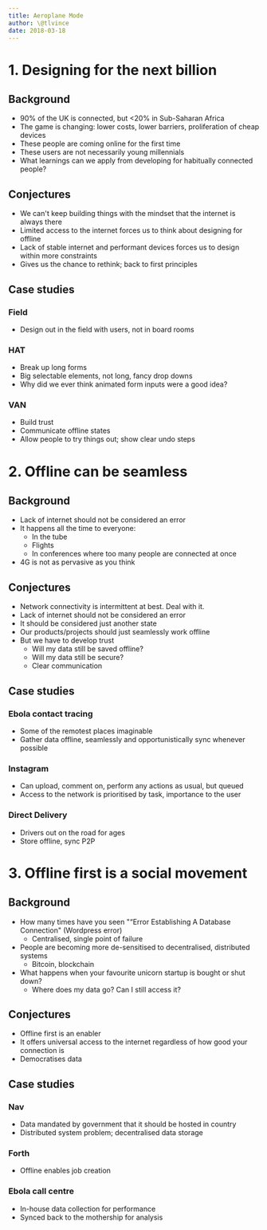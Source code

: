 ```yaml
---
title: Aeroplane Mode
author: \@tlvince
date: 2018-03-18
---
```


# 1. Designing for the next billion

## Background

* 90% of the UK is connected, but <20% in Sub-Saharan Africa
* The game is changing: lower costs, lower barriers, proliferation of cheap devices
* These people are coming online for the first time
* These users are not necessarily young millennials
* What learnings can we apply from developing for habitually connected people?

## Conjectures

* We can't keep building things with the mindset that the internet is always there
* Limited access to the internet forces us to think about designing for offline
* Lack of stable internet and performant devices forces us to design within more constraints
* Gives us the chance to rethink; back to first principles

## Case studies

### Field

* Design out in the field with users, not in board rooms

### HAT

* Break up long forms
* Big selectable elements, not long, fancy drop downs
* Why did we ever think animated form inputs were a good idea?

### VAN

* Build trust
* Communicate offline states
* Allow people to try things out; show clear undo steps

# 2. Offline can be seamless

## Background

* Lack of internet should not be considered an error
* It happens all the time to everyone:
  * In the tube
  * Flights
  * In conferences where too many people are connected at once
* 4G is not as pervasive as you think

## Conjectures

* Network connectivity is intermittent at best. Deal with it.
* Lack of internet should not be considered an error
* It should be considered just another state
* Our products/projects should just seamlessly work offline
* But we have to develop trust
  * Will my data still be saved offline?
  * Will my data still be secure?
  * Clear communication

## Case studies

### Ebola contact tracing

* Some of the remotest places imaginable
* Gather data offline, seamlessly and opportunistically sync whenever possible

### Instagram

* Can upload, comment on, perform any actions as usual, but queued
* Access to the network is prioritised by task, importance to the user

### Direct Delivery

* Drivers out on the road for ages
* Store offline, sync P2P

# 3. Offline first is a social movement

## Background

* How many times have you seen "“Error Establishing A Database Connection" (Wordpress error)
  * Centralised, single point of failure
* People are becoming more de-sensitised to decentralised, distributed systems
  * Bitcoin, blockchain
* What happens when your favourite unicorn startup is bought or shut down?
  * Where does my data go? Can I still access it?

## Conjectures

* Offline first is an enabler
* It offers universal access to the internet regardless of how good your connection is
* Democratises data

## Case studies

### Nav

* Data mandated by government that it should be hosted in country
* Distributed system problem; decentralised data storage

### Forth

* Offline enables job creation

### Ebola call centre

* In-house data collection for performance
* Synced back to the mothership for analysis
